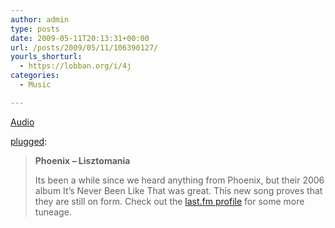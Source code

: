 ```yaml
---
author: admin
type: posts
date: 2009-05-11T20:13:31+00:00
url: /posts/2009/05/11/106390127/
yourls_shorturl:
  - https://lobban.org/i/4j
categories:
  - Music

---
```

[Audio][1]

[plugged][2]:

> **Phoenix &#8211; Lisztomania**
> 
> Its been a while since we heard anything from Phoenix, but their 2006 album It’s Never Been Like That was great. This new song proves that they are still on form. Check out the [last.fm profile][3] for some more tuneage.

 [1]: http://www.tumblr.com/audio_file/106390127/ZhUXCgDggn1q6hpvIjGwvCkZ
 [2]: http://plugged.tumblr.com/post/103046155/phoenix-lisztomania-its-been-a-while-since-we
 [3]: http://www.last.fm/music/Phoenix